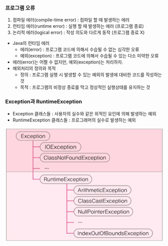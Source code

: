 ### 프로그램 오류
1. 컴파일 에러(compile-time error) : 컴파일 할 때 발생하는 에러
2. 런타임 에러(runtime error) : 실행 할 때 발생하는 에러 (프로그램 종료)
3. 논리적 에러(logical error) : 작성 의도와 다르게 동작 (프로그램 종료 X)

- Java의 런타임 에러
  - 에러(error) : 프로그램 코드에 의해서 수습될 수 없는 심각한 오류
  - 예외(exception) : 프로그램 코드에 의해서 수습될 수 있는 다소 미약한 오류
- 에러(error)는 어쩔 수 없지만, 예외(exception)는 처리하자.
- 예외처리의 정의와 목적
  - 정의 : 프로그램 실행 시 발생할 수 있는 예외의 발생에 대비한 코드를 작성하는 것
  - 목적 : 프로그램의 비정상 종료를 막고 정상적인 실행상태를 유지하는 것

### Exception과 RuntimeException
- Exception 클래스들 : 사용자의 실수와 같은 외적인 요인에 의해 발생하는 예외
- RuntimeException 클래스들 : 프로그래머의 실수로 발생하는 예외

![img.png](../exception/img.png)